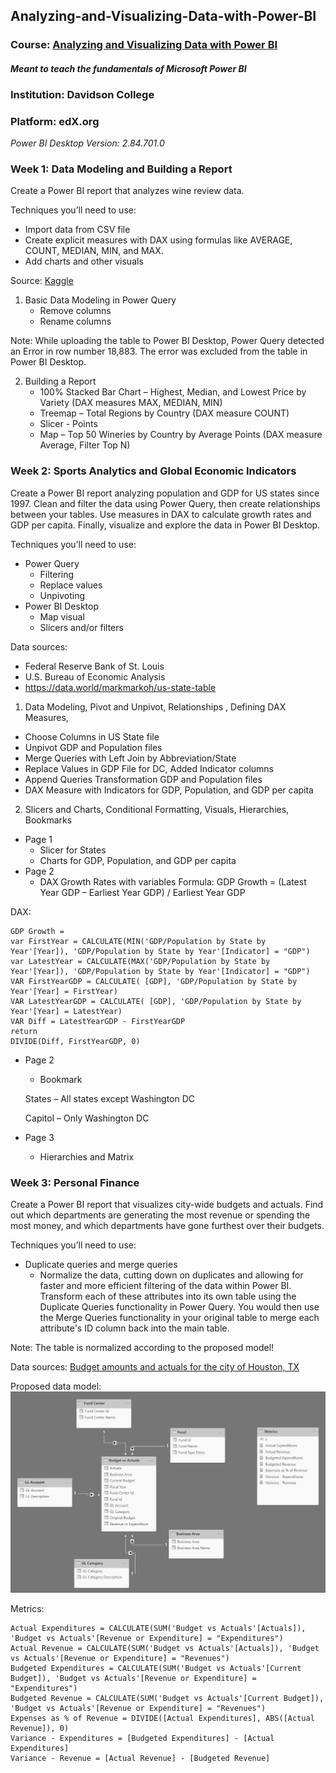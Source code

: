 ## Analyzing-and-Visualizing-Data-with-Power-BI

### Course: [Analyzing and Visualizing Data with Power BI](https://www.edx.org/course/data-analysis-in-power-bi?index=product_value_experiment_a&queryID=1fe231627ed8db3b2baba8e7f1b4b777&position=2) ###
#### _Meant to teach the fundamentals of Microsoft Power BI_ ####

### Institution: Davidson College ###

### Platform: edX.org ###

_Power BI Desktop Version: 2.84.701.0_

### Week 1: Data Modeling and Building a Report ###

Create a Power BI report that analyzes wine review data.

Techniques you’ll need to use:
* Import data from CSV file
* Create explicit measures with DAX using formulas like AVERAGE, COUNT, MEDIAN, MIN, and MAX.
* Add charts and other visuals

Source: [Kaggle](https://www.kaggle.com/zynicide/wine-reviews)

1.	Basic Data Modeling in Power Query
    * Remove columns
    * Rename columns
    
Note: While uploading the table to Power BI Desktop, Power Query detected an Error in row number 18,883. The error was excluded from the table in Power BI Desktop. 

2.	Building a Report
    * 100% Stacked Bar Chart – Highest, Median, and Lowest Price by Variety (DAX measures MAX, MEDIAN, MIN)
    * Treemap – Total Regions by Country (DAX measure COUNT)
    * Slicer - Points
    * Map – Top 50 Wineries by Country by Average Points (DAX measure Average, Filter Top N)

### Week 2: Sports Analytics and Global Economic Indicators ###

Create a Power BI report analyzing population and GDP for US states since 1997. Clean and filter the data using Power Query, then create relationships between your tables. Use measures in DAX to calculate growth rates and GDP per capita. Finally, visualize and explore the data in Power BI Desktop.

Techniques you’ll need to use:
* Power Query
  * Filtering
  * Replace values
  * Unpivoting
* Power BI Desktop
  * Map visual
  * Slicers and/or filters
  
Data sources:
* Federal Reserve Bank of St. Louis
* U.S. Bureau of Economic Analysis
* https://data.world/markmarkoh/us-state-table

1.	Data Modeling, Pivot and Unpivot, Relationships , Defining DAX Measures, 
* Choose Columns in US State file
* Unpivot GDP and Population files
* Merge Queries with Left Join by Abbreviation/State
* Replace Values in GDP File for DC, Added Indicator columns
* Append Queries Transformation GDP and Population files
* DAX Measure with Indicators for GDP, Population, and GDP per capita

2.	Slicers and Charts, Conditional Formatting, Visuals, Hierarchies, Bookmarks
* Page 1
  * Slicer for States
  * Charts for GDP, Population, and GDP per capita 
* Page 2
  * DAX Growth Rates with variables
Formula: GDP Growth = (Latest Year GDP – Earliest Year GDP) / Earliest Year GDP

DAX: 
```
GDP Growth = 
var FirstYear = CALCULATE(MIN('GDP/Population by State by Year'[Year]), 'GDP/Population by State by Year'[Indicator] = "GDP")
var LatestYear = CALCULATE(MAX('GDP/Population by State by Year'[Year]), 'GDP/Population by State by Year'[Indicator] = "GDP")
VAR FirstYearGDP = CALCULATE( [GDP], 'GDP/Population by State by Year'[Year] = FirstYear)
VAR LatestYearGDP = CALCULATE( [GDP], 'GDP/Population by State by Year'[Year] = LatestYear)
VAR Diff = LatestYearGDP - FirstYearGDP
return
DIVIDE(Diff, FirstYearGDP, 0)
```
* Page 2
  * Bookmark
    
   States – All states except Washington DC
   
   Capitol – Only Washington DC
* Page 3
  * Hierarchies and Matrix
  
### Week 3: Personal Finance ###

Create a Power BI report that visualizes city-wide budgets and actuals. Find out which departments are generating the most revenue or spending the most money, and which departments have gone furthest over their budgets.

Techniques you’ll need to use:
* Duplicate queries and merge queries
  * Normalize the data, cutting down on duplicates and allowing for faster and more efficient filtering of the data within Power BI. Transform each of these attributes into its own table using the Duplicate Queries functionality in Power Query. You would then use the Merge Queries functionality in your original table to merge each attribute's ID column back into the main table.
  
Note: The table is normalized according to the proposed model!

Data sources: [Budget amounts and actuals for the city of Houston, TX](https://courses.edx.org/assets/courseware/v1/74245fda4966c94008a57b5e9c226217/asset-v1:DavidsonX+DavidsonX.D005+1T2022a+type@asset+block/Week_3_Wrap-Up_File.xlsx)

Proposed data model:
![](https://github.com/silvanazdravevska/Analyzing-and-Visualizing-Data-with-Power-BI/blob/e6c36acfac8c20c44132daa3224616277a02c04a/Week%203.png)

Metrics: 
```
Actual Expenditures = CALCULATE(SUM('Budget vs Actuals'[Actuals]), 'Budget vs Actuals'[Revenue or Expenditure] = "Expenditures")
Actual Revenue = CALCULATE(SUM('Budget vs Actuals'[Actuals]), 'Budget vs Actuals'[Revenue or Expenditure] = "Revenues")
Budgeted Expenditures = CALCULATE(SUM('Budget vs Actuals'[Current Budget]), 'Budget vs Actuals'[Revenue or Expenditure] = "Expenditures")
Budgeted Revenue = CALCULATE(SUM('Budget vs Actuals'[Current Budget]), 'Budget vs Actuals'[Revenue or Expenditure] = "Revenues")
Expenses as % of Revenue = DIVIDE([Actual Expenditures], ABS([Actual Revenue]), 0)
Variance - Expenditures = [Budgeted Expenditures] - [Actual Expenditures]
Variance - Revenue = [Actual Revenue] - [Budgeted Revenue]
```


